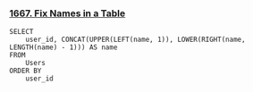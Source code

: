 ### [1667. Fix Names in a Table](https://leetcode.cn/problems/fix-names-in-a-table/)

```mysql
SELECT
    user_id, CONCAT(UPPER(LEFT(name, 1)), LOWER(RIGHT(name, LENGTH(name) - 1))) AS name
FROM
    Users
ORDER BY
    user_id
```


